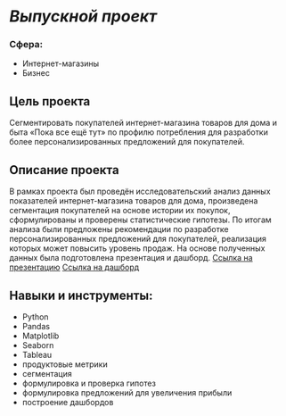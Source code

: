 # _Выпускной проект_
### Сфера: 
- Интернет-магазины
- Бизнес
## Цель проекта
Cегментировать покупателей интернет-магазина товаров для дома и быта «Пока все ещё тут» по профилю потребления для разработки более персонализированных предложений для покупателей.

## Описание проекта
В рамках проекта был проведён исследовательский анализ данных показателей интернет-магазина товаров для дома, произведена сегментация покупателей на основе истории их покупок, сформулированы и проверены статистические гипотезы. По итогам анализа были предложены рекомендации по разработке персонализированных предложений для покупателей, реализация которых может повысить уровень продаж. На основе полученных данных была подготовлена презентация и дашборд.
[Ссылка на презентацию](https://drive.google.com/file/d/18QdBU6_cDdQmuH41R1XNC9C6h6WNsmPS/view?usp=sharing)
[Ссылка на дашборд](https://public.tableau.com/app/profile/ekaterina6207/viz/Book2_16705359606260/_?publish=yes)
## Навыки и инструменты:
- Python
- Pandas
- Matplotlib
- Seaborn
- Tableau
- продуктовые метрики
- сегментация
- формулировка и проверка гипотез
- формулировка предложений для увеличения прибыли
- построение дашбордов